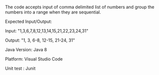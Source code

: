 
The code accepts input of comma delimited list of numbers
and group the numbers into a range when they are sequential.

Expected Input/Output:

Input: "1,3,6,7,8,12,13,14,15,21,22,23,24,31"

Output: "1, 3, 6-8, 12-15, 21-24, 31"

Java Version: 
Java 8

Platform: Visual Studio Code

Unit test : Junit 


















